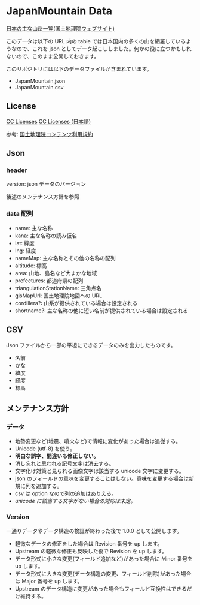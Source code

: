 # JapanMountain Data

[日本の主な山岳一覧(国土地理院ウェブサイト)](https://www.gsi.go.jp/kihonjohochousa/kihonjohochousa41140.html)

このデータは以下の URL 内の table では日本国内の多くの山を網羅しているようなので、これを json としてデータ起こししました。何かの役に立つかもしれないので、このまま公開しておきます。

このリポジトリには以下のデータファイルが含まれています。

- JapanMountain.json
- JapanMountain.csv

## License

[CC Licenses](https://creativecommons.org/licenses/by/4.0/legalcode.ja)
[CC Licenses (日本語)](https://creativecommons.org/publicdomain/zero/1.0/deed.ja)

参考: [国土地理院コンテンツ利用規約](https://www.gsi.go.jp/kikakuchousei/kikakuchousei40182.html)


## Json

### header

version: json データのバージョン

後述のメンテナンス方針を参照

### data 配列

- name: 主な名称
- kana: 主な名称の読み仮名
- lat: 緯度
- lng: 経度
- nameMap: 主な名称とその他の名称の配列
- altitude: 標高
- area: 山地、島名など大まかな地域
- prefectures: 都道府県の配列
- triangulationStationName: 三角点名
- gisMapUrl: 国土地理院地図への URL
- cordillera?: 山系が提供されている場合は設定される
- shortname?: 主な名称の他に短い名前が提供されている場合は設定される

## CSV

Json ファイルから一部の平坦にできるデータのみを出力したものです。

- 名前
- かな
- 緯度
- 経度
- 標高

## メンテナンス方針


### データ

- 地勢変更など(地震、噴火など)で情報に変化があった場合は追従する。
- Unicode (utf-8) を使う。
- **明白な誤字、間違いも修正しない。**
- 消し忘れと思われる記号文字は消去する。
- 文字化け対策と見られる画像文字は該当する unicode 文字に変更する。
- json のフィールドの意味を変更することはしない。意味を変更する場合は新規に列を追加する。
- csv は option なので列の追加はありえる。
- *unicode に該当する文字がない場合の対応は未定。*

### Version

一通りデータやデータ構造の検証が終わった後で 1.0.0 として公開します。

- 軽微なデータの修正をした場合は Revision 番号を up します。
- Upstream の軽微な修正も反映した後で Revision を up します。
- データ形式に小さな変更(フィールド追加など)があった場合に Minor 番号を up します。
- データ形式に大きな変更(データ構造の変更、フィールド削除)があった場合は Major 番号を up します。
- Upstream のデータ構造に変更があった場合もフィールド互換性はできるだけ維持する。